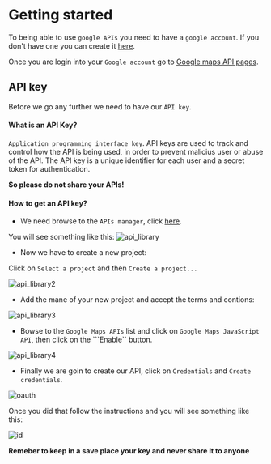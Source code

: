 # Getting started

To being able to use ```google APIs``` you need to have a ```google account```. If you don't have one you can create it [here](https://accounts.google.com/SignUp).

Once you are login into your ```Google account``` go to [Google maps API pages](https://developers.google.com/maps/documentation/javascript/). 

## API key
Before we go any further we need to have our ```API key```. 

#### What is an API Key? 
```Application programming interface key```. API keys are used to track and control how the API is being used, in order to prevent malicius user or abuse of the API. The API key is a unique identifier for each user and a secret token for authentication.

**So please do not share your APIs!**

#### How to get an API key? 

* We need browse to the ```APIs manager```, click [here](https://code.google.com/apis/console).

You will see something like this:
![api_library](https://cloud.githubusercontent.com/assets/2573931/15856499/a22132fc-2cad-11e6-8e02-c598d77eac07.png)

* Now we have to create a new project:

Click on ```Select a project``` and then ```Create a project...```

![api_library2](https://cloud.githubusercontent.com/assets/2573931/15856662/ced7799a-2cae-11e6-856e-914213b7cc98.png)

* Add the mane of your new project and accept the terms and contions: 

![api_library3](https://cloud.githubusercontent.com/assets/2573931/15856759/88fb1156-2caf-11e6-8885-780d7e932b50.png)

* Bowse to the ```Google Maps APIs``` list and click on ```Google Maps JavaScript API```, then click on the ```Enable`` button. 

![api_library4](https://cloud.githubusercontent.com/assets/2573931/15868214/b9ebb426-2cde-11e6-9e25-349966a8e83c.png)

* Finally we are goin to create our API, click on ```Credentials``` and ```Create credentials```.

![oauth](https://cloud.githubusercontent.com/assets/2573931/15868249/e61eb034-2cde-11e6-8741-0e21d564d0e2.png)


Once you did that follow the instructions and you will see something like this: 

![id](https://cloud.githubusercontent.com/assets/2573931/15868540/3339be94-2ce0-11e6-9a7a-d6ad32ecc1ee.png)


**Remeber to keep in a save place your key and never share it to anyone**

